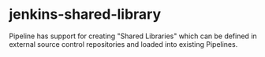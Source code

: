 # jenkins-shared-library

Pipeline has support for creating "Shared Libraries" which can be defined in external source control repositories and loaded into existing Pipelines.


